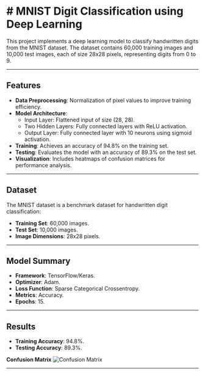 # # MNIST Digit Classification using Deep Learning

This project implements a deep learning model to classify handwritten digits from the MNIST dataset. The dataset contains 60,000 training images and 10,000 test images, each of size 28x28 pixels, representing digits from 0 to 9.

---

## Features
- **Data Preprocessing**: Normalization of pixel values to improve training efficiency.
- **Model Architecture**:
  - Input Layer: Flattened input of size (28, 28).
  - Two Hidden Layers: Fully connected layers with ReLU activation.
  - Output Layer: Fully connected layer with 10 neurons using sigmoid activation.
- **Training**: Achieves an accuracy of 94.8% on the training set.
- **Testing**: Evaluates the model with an accuracy of 89.3% on the test set.
- **Visualization**: Includes heatmaps of confusion matrices for performance analysis.

---

## Dataset
The MNIST dataset is a benchmark dataset for handwritten digit classification:
- **Training Set**: 60,000 images.
- **Test Set**: 10,000 images.
- **Image Dimensions**: 28x28 pixels.

---

## Model Summary
- **Framework**: TensorFlow/Keras.
- **Optimizer**: Adam.
- **Loss Function**: Sparse Categorical Crossentropy.
- **Metrics**: Accuracy.
- **Epochs**: 15.

---

## Results
- **Training Accuracy**: 94.8%.
- **Testing Accuracy**: 89.3%.

**Confusion Matrix**
![Confusion Matrix]('Images/conf_mat.png')

---
